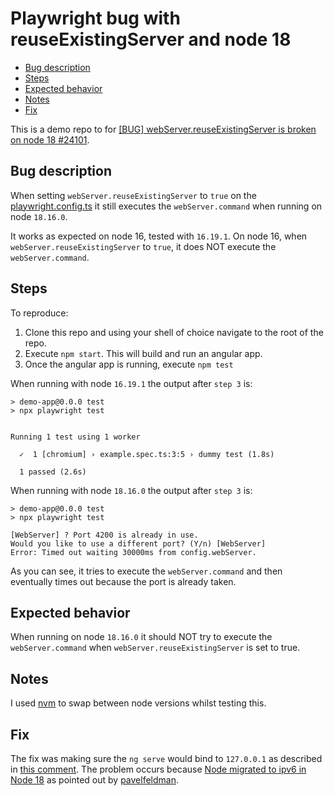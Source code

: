 # Playwright bug with reuseExistingServer and node 18

- [Bug description](#bug-description)
- [Steps](#steps)
- [Expected behavior](#expected-behavior)
- [Notes](#notes)
- [Fix](#fix)

This is a demo repo to for [[BUG] webServer.reuseExistingServer is broken on node 18 #24101](https://github.com/microsoft/playwright/issues/24101).

## Bug description

When setting `webServer.reuseExistingServer` to `true` on the [playwright.config.ts](/playwright.config.ts) it still executes the `webServer.command` when running on node `18.16.0`. 

It works as expected on node 16, tested with `16.19.1`. On node 16, when `webServer.reuseExistingServer` to `true`, it does NOT execute the `webServer.command`.

## Steps

To reproduce:

1) Clone this repo and using your shell of choice navigate to the root of the repo.
2) Execute `npm start`. This will build and run an angular app.
3) Once the angular app is running, execute `npm test`

When running with node `16.19.1` the output after `step 3` is:

```
> demo-app@0.0.0 test
> npx playwright test


Running 1 test using 1 worker

  ✓  1 [chromium] › example.spec.ts:3:5 › dummy test (1.8s)

  1 passed (2.6s)
```

When running with node `18.16.0` the output after `step 3` is:

```
> demo-app@0.0.0 test
> npx playwright test

[WebServer] ? Port 4200 is already in use.
Would you like to use a different port? (Y/n) [WebServer]
Error: Timed out waiting 30000ms from config.webServer.
```

As you can see, it tries to execute the `webServer.command` and then eventually times out because the port is already taken.

## Expected behavior

When running on node `18.16.0` it should NOT try to execute the `webServer.command` when `webServer.reuseExistingServer` is set to true.

## Notes

I used [nvm](https://github.com/nvm-sh/nvm) to swap between node versions whilst testing this.

## Fix

The fix was making sure the `ng serve` would bind to `127.0.0.1` as described in [this comment](https://github.com/microsoft/playwright/issues/24101#issuecomment-1625968268). The problem occurs because [Node migrated to ipv6 in Node 18](https://github.com/node-fetch/node-fetch/issues/1624#issuecomment-1407717012) as pointed out by [pavelfeldman](https://github.com/microsoft/playwright/issues/24101#issuecomment-1625703826).
